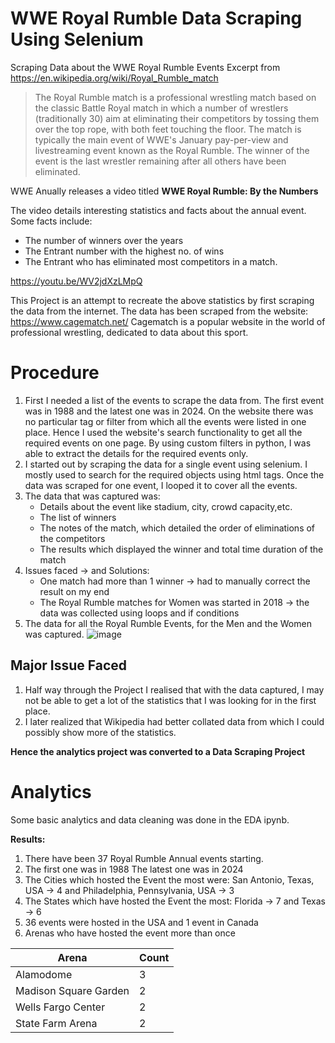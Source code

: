# WWE Royal Rumble Data Scraping Using Selenium
Scraping Data about the WWE Royal Rumble Events
Excerpt from https://en.wikipedia.org/wiki/Royal_Rumble_match
> The Royal Rumble match is a professional wrestling match based on the classic Battle Royal match in which a number of wrestlers (traditionally 30) aim at eliminating their competitors by tossing them over the top rope, with both feet touching the floor. The match is typically the main event of WWE's January pay-per-view and livestreaming event known as the Royal Rumble. The winner of the event is the last wrestler remaining after all others have been eliminated. 

WWE Anually releases a video titled **WWE Royal Rumble: By the Numbers**

The video details interesting statistics and facts about the annual event.
Some facts include:
+ The number of winners over the years
+ The Entrant number with the highest no. of wins
+ The Entrant who has eliminated most competitors in a match.

https://youtu.be/WV2jdXzLMpQ

This Project is an attempt to recreate the above statistics by first scraping the data from the internet.
The data has been scraped from the website: https://www.cagematch.net/
Cagematch is a popular website in the world of professional wrestling, dedicated to data about this sport.

# Procedure
1. First I needed a list of the events to scrape the data from. The first event was in 1988 and the latest one was in 2024. On the website there was no particular tag or filter from which all the events were listed in one place. Hence I used the website's search functionality to get all the required events on one page. By using custom filters in python, I was able to extract the details for the required events only.
2. I started out by scraping the data for a single event using selenium. I mostly used to search for the required objects using html tags. Once the data was scraped for one event, I looped it to cover all the events.
3. The data that was captured was:
   + Details about the event like stadium, city, crowd capacity,etc.
   + The list of winners
   + The notes of the match, which detailed the order of eliminations of the competitors
   + The results which displayed the winner and total time duration of the match
4. Issues faced -> and Solutions:
   + One match had more than 1 winner -> had to manually correct the result on my end
   + The Royal Rumble matches for Women was started in 2018 -> the data was collected using loops and if conditions
5. The data for all the Royal Rumble Events, for the Men and the Women was captured.
![image](https://github.com/jobssaurabhmul/wwe_royal_rumble_data_scraping/assets/152073191/4e720a61-b85d-474d-9555-d63e0aeee304)


## Major Issue Faced
1. Half way through the Project I realised that with the data captured, I may not be able to get a lot of the statistics that I was looking for in the first place.
2. I later realized that Wikipedia had better collated data from which I could possibly show more of the statistics.

**Hence the analytics project was converted to a Data Scraping Project**

# Analytics
Some basic analytics and data cleaning was done in the EDA ipynb.

**Results:**
1. There have been 37 Royal Rumble Annual events starting.
2. The first one was in 1988 The latest one was in 2024
3. The Cities which hosted the Event the most were: San Antonio, Texas, USA -> 4  and  Philadelphia, Pennsylvania, USA -> 3
4. The States which have hosted the Event the most: Florida -> 7  and  Texas  ->   6
5. 36 events were hosted in the USA and 1 event in Canada
6. Arenas who have hosted the event more than once

| Arena                 | Count |
| -------------         | ------|
| Alamodome             | 3     |
| Madison Square Garden | 2     |
| Wells Fargo Center    | 2     |
| State Farm Arena      | 2     |

   
